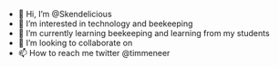 - 👋 Hi, I’m @Skendelicious
- 👀 I’m interested in technology and beekeeping
- 🌱 I’m currently learning beekeeping and learning from my students
- 💞️ I’m looking to collaborate on 
- 📫 How to reach me twitter @timmeneer

<!---
Skendelicious/Skendelicious is a ✨ special ✨ repository because its `README.md` (this file) appears on your GitHub profile.
You can click the Preview link to take a look at your changes.
--->

